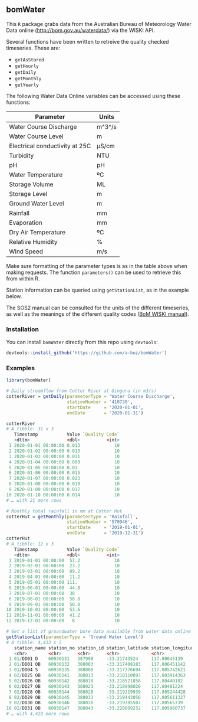 ## bomWater

This `R` package grabs data from the Australian Bureau of Meteorology Water Data online (http://bom.gov.au/waterdata/) via the WISKI API.

Several functions have been written to retreive the quality checked timeseries. These are:

- `getAsStored`
- `getHourly`
- `getDaily`
- `getMonthly`
- `getYearly`

The following Water Data Online variables can be accessed using these functions:

| Parameter                      | Units  |
| ------------------------------ | ------ |
| Water Course Discharge         | m^3^/s |
| Water Course Level             | m      |
| Electrical conductivity at 25C | µS/cm  |
| Turbidity                      | NTU    |
| pH                             | pH     |
| Water Temperature              | ºC     |
| Storage Volume                 | ML     |
| Storage Level                  | m      |
| Ground Water Level             | m      |
| Rainfall                       | mm     |
| Evaporation                    | mm     |
| Dry Air Temperature            | ºC     |
| Relative Humidity              | %      |
| Wind Speed                     | m/s    |

Make sure formatting of the parameter types is as in the table above when making requests. The function `parameters()` can be used to retrieve this from within R.

Station information can be queried using `getStationList`, as in the example below.

The SOS2 manual can be consulted for the units of the different timeseries, as well as the meanings of the different quality codes ([BoM WISKI manual](http://www.bom.gov.au/waterdata/wiski-web-public/Guide\%20to\%20Sensor\%20Observation\%20Services\%20(SOS2)\%20for\%20Water\%20Data\%20\%20Online\%20v1.0.1.pdf)).

### Installation

You can install `bomWater` directly from this repo using `devtools`:

```r
devtools::install_github('https://github.com/a-buz/bomWater')
```

### Examples

```r
library(bomWater)

# Daily streamflow from Cotter River at Gingera (in m3/s)
cotterRiver = getDaily(parameterType = 'Water Course Discharge',
                       stationNumber = '410730',
                       startDate     = '2020-01-01',
                       endDate       = '2020-01-31')

cotterRiver
# A tibble: 31 x 3
   Timestamp           Value `Quality Code`
   <dttm>              <dbl>          <int>
 1 2020-01-01 00:00:00 0.013             10
 2 2020-01-02 00:00:00 0.013             10
 3 2020-01-03 00:00:00 0.011             10
 4 2020-01-04 00:00:00 0.009             10
 5 2020-01-05 00:00:00 0.01              10
 6 2020-01-06 00:00:00 0.015             10
 7 2020-01-07 00:00:00 0.023             10
 8 2020-01-08 00:00:00 0.019             10
 9 2020-01-09 00:00:00 0.017             10
10 2020-01-10 00:00:00 0.014             10
# … with 21 more rows

# Monthly total rainfall in mm at Cotter Hut
cotterHut = getMonthly(parameterType = 'Rainfall',
                       stationNumber = '570946',
                       startDate     = '2019-01-01',
                       endDate       = '2019-12-31')
cotterHut
# A tibble: 12 x 3
   Timestamp           Value `Quality Code`
   <dttm>              <dbl>          <int>
 1 2019-01-01 00:00:00  57.2             10
 2 2019-02-01 00:00:00  23.2             10
 3 2019-03-01 00:00:00  89.2             10
 4 2019-04-01 00:00:00  11.2             10
 5 2019-05-01 00:00:00 111.              10
 6 2019-06-01 00:00:00  44.8             10
 7 2019-07-01 00:00:00  38               10
 8 2019-08-01 00:00:00  50.8             10
 9 2019-09-01 00:00:00  50.8             10
10 2019-10-01 00:00:00  53.6             10
11 2019-11-01 00:00:00  41.2             10
12 2019-12-01 00:00:00   8               10

# Get a list of groundwater bore data available from water data online
getStationList(parameterType = 'Ground Water Level')
# A tibble: 4,433 x 5
   station_name station_no station_id station_latitude station_longitude
   <chr>        <chr>      <chr>      <chr>            <chr>            
 1 01/DD01 D    60930131   387998     -33.21743524     117.80645139     
 2 01/DD01 OB   60930132   388003     -33.217408183    117.806451142    
 3 01/DD04 S    60930135   388008     -33.217376694    117.805742621    
 4 02/DD25 OB   60930141   388013     -33.218110097    117.803914363    
 5 02/DD26 OB   60930142   388018     -33.218521858    117.80440102     
 6 02/DD27 OB   60930143   388023     -33.218898026    117.80481224     
 7 02/DD28 OB   60930144   388028     -33.219219939    117.805244428    
 8 02/DD29 OB   60930145   388033     -33.219443056    117.805611327    
 9 02/DD30 OB   60930146   388038     -33.219785507    117.80565739     
10 02/DD31 OB   60930147   388043     -33.220099232    117.805960737    
# … with 4,423 more rows
```
